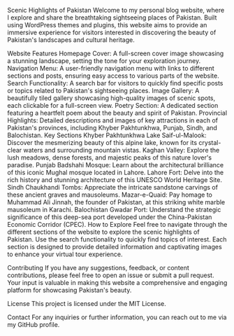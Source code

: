 Scenic Highlights of Pakistan
Welcome to my personal blog website, where I explore and share the breathtaking sightseeing places of Pakistan. Built using WordPress themes and plugins, this website aims to provide an immersive experience for visitors interested in discovering the beauty of Pakistan's landscapes and cultural heritage.

Website Features
Homepage Cover: A full-screen cover image showcasing a stunning landscape, setting the tone for your exploration journey.
Navigation Menu: A user-friendly navigation menu with links to different sections and posts, ensuring easy access to various parts of the website.
Search Functionality: A search bar for visitors to quickly find specific posts or topics related to Pakistan's sightseeing places.
Image Gallery: A beautifully tiled gallery showcasing high-quality images of scenic spots, each clickable for a full-screen view.
Poetry Section: A dedicated section featuring a heartfelt poem about the beauty and spirit of Pakistan.
Provincial Highlights: Detailed descriptions and images of key attractions in each of Pakistan's provinces, including Khyber Pakhtunkhwa, Punjab, Sindh, and Balochistan.
Key Sections
Khyber Pakhtunkhwa
Lake Saif-ul-Malook: Discover the mesmerizing beauty of this alpine lake, known for its crystal-clear waters and surrounding mountain vistas.
Kaghan Valley: Explore the lush meadows, dense forests, and majestic peaks of this nature lover's paradise.
Punjab
Badshahi Mosque: Learn about the architectural brilliance of this iconic Mughal mosque located in Lahore.
Lahore Fort: Delve into the rich history and stunning architecture of this UNESCO World Heritage Site.
Sindh
Chaukhandi Tombs: Appreciate the intricate sandstone carvings of these ancient graves and mausoleums.
Mazar-e-Quaid: Pay homage to Muhammad Ali Jinnah, the founder of Pakistan, at this striking white marble mausoleum in Karachi.
Balochistan
Gwadar Port: Understand the strategic significance of this deep-sea port developed under the China-Pakistan Economic Corridor (CPEC).
How to Explore
Feel free to navigate through the different sections of the website to explore the scenic highlights of Pakistan. Use the search functionality to quickly find topics of interest. Each section is designed to provide detailed information and captivating images to enhance your virtual tour experience.

Contributing
If you have any suggestions, feedback, or content contributions, please feel free to open an issue or submit a pull request. Your input is valuable in making this website a comprehensive and engaging platform for showcasing Pakistan's beauty.

License
This project is licensed under the MIT License.

Contact
For any inquiries or further information, you can reach out to me via my GitHub profile.
